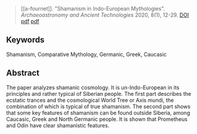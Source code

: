 > [[a-fournet]]. "Shamanism in Indo-European Mythologies". *Archaeoastronomy and Ancient Technologies* 2020, 8(1), 12-29. [DOI](https://doi.org/10.24411/2310-2144-2020-00003) [pdf](https://aaatec.org/art/a-fournetar2) [pdf](a-fournet2020.pdf)

## Keywords
Shamanism, Comparative Mythology, Germanic, Greek, Caucasic

## Abstract
The paper analyzes shamanic cosmology. It is un-Indo-European in its principles and rather typical of Siberian people. The first part describes the ecstatic trances and the cosmological World Tree or Axis mundi, the combination of which is typical of true shamanism. The second part shows that some key features of shamanism can be found outside Siberia, among Caucasic, Greek and North Germanic people. It is shown that Prometheus and Odin have clear shamanistic features.